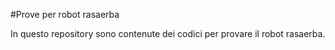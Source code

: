 #Prove per robot rasaerba

In questo repository sono contenute dei codici per provare il robot rasaerba.
